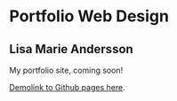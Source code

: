 # Portfolio Web Design

## Lisa Marie Andersson

My portfolio site, coming soon! 

[Demolink to Github pages here](https://lisamarieandersson.github.io/portfolio-web-design/).